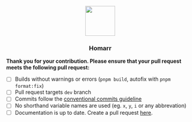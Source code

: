 <br/>
<div align="center">
  <img src="https://homarr.dev/img/logo.png" height="80" alt="" />
  <h3>Homarr</h3>
</div>

**Thank you for your contribution. Please ensure that your pull request meets the following pull request:**

- [ ] Builds without warnings or errors (`pnpm build`, autofix with `pnpm format:fix`)
- [ ] Pull request targets `dev` branch
- [ ] Commits follow the [conventional commits guideline](https://www.conventionalcommits.org/en/v1.0.0/)
- [ ] No shorthand variable names are used (eg. `x`, `y`, `i` or any abbrevation)
- [ ] Documentation is up to date. Create a pull request [here](https://github.com/homarr-labs/documentation/).
